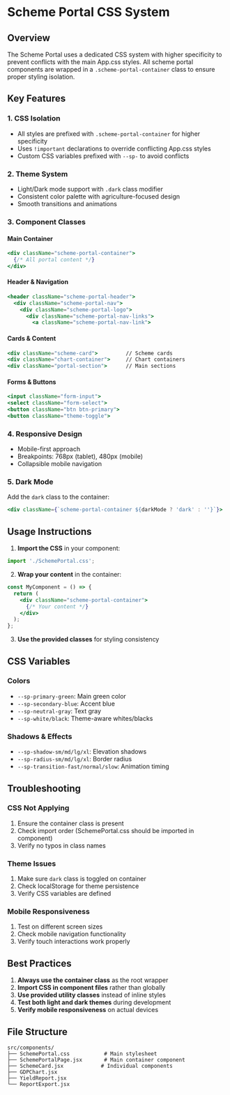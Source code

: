 # Scheme Portal CSS System

## Overview

The Scheme Portal uses a dedicated CSS system with higher specificity to prevent conflicts with the main App.css styles. All scheme portal components are wrapped in a `.scheme-portal-container` class to ensure proper styling isolation.

## Key Features

### 1. **CSS Isolation**
- All styles are prefixed with `.scheme-portal-container` for higher specificity
- Uses `!important` declarations to override conflicting App.css styles
- Custom CSS variables prefixed with `--sp-` to avoid conflicts

### 2. **Theme System**
- Light/Dark mode support with `.dark` class modifier
- Consistent color palette with agriculture-focused design
- Smooth transitions and animations

### 3. **Component Classes**

#### Main Container
```jsx
<div className="scheme-portal-container">
  {/* All portal content */}
</div>
```

#### Header & Navigation
```jsx
<header className="scheme-portal-header">
  <div className="scheme-portal-nav">
    <div className="scheme-portal-logo">
      <div className="scheme-portal-nav-links">
        <a className="scheme-portal-nav-link">
```

#### Cards & Content
```jsx
<div className="scheme-card">         // Scheme cards
<div className="chart-container">     // Chart containers
<div className="portal-section">      // Main sections
```

#### Forms & Buttons
```jsx
<input className="form-input">
<select className="form-select">
<button className="btn btn-primary">
<button className="theme-toggle">
```

### 4. **Responsive Design**
- Mobile-first approach
- Breakpoints: 768px (tablet), 480px (mobile)
- Collapsible mobile navigation

### 5. **Dark Mode**
Add the `dark` class to the container:
```jsx
<div className={`scheme-portal-container ${darkMode ? 'dark' : ''}`}>
```

## Usage Instructions

1. **Import the CSS** in your component:
```jsx
import './SchemePortal.css';
```

2. **Wrap your content** in the container:
```jsx
const MyComponent = () => {
  return (
    <div className="scheme-portal-container">
      {/* Your content */}
    </div>
  );
};
```

3. **Use the provided classes** for styling consistency

## CSS Variables

### Colors
- `--sp-primary-green`: Main green color
- `--sp-secondary-blue`: Accent blue
- `--sp-neutral-gray`: Text gray
- `--sp-white/black`: Theme-aware whites/blacks

### Shadows & Effects
- `--sp-shadow-sm/md/lg/xl`: Elevation shadows
- `--sp-radius-sm/md/lg/xl`: Border radius
- `--sp-transition-fast/normal/slow`: Animation timing

## Troubleshooting

### CSS Not Applying
1. Ensure the container class is present
2. Check import order (SchemePortal.css should be imported in component)
3. Verify no typos in class names

### Theme Issues
1. Make sure `dark` class is toggled on container
2. Check localStorage for theme persistence
3. Verify CSS variables are defined

### Mobile Responsiveness
1. Test on different screen sizes
2. Check mobile navigation functionality
3. Verify touch interactions work properly

## Best Practices

1. **Always use the container class** as the root wrapper
2. **Import CSS in component files** rather than globally
3. **Use provided utility classes** instead of inline styles
4. **Test both light and dark themes** during development
5. **Verify mobile responsiveness** on actual devices

## File Structure
```
src/components/
├── SchemePortal.css           # Main stylesheet
├── SchemePortalPage.jsx       # Main container component
├── SchemeCard.jsx            # Individual components
├── GDPChart.jsx
├── YieldReport.jsx
└── ReportExport.jsx
```
